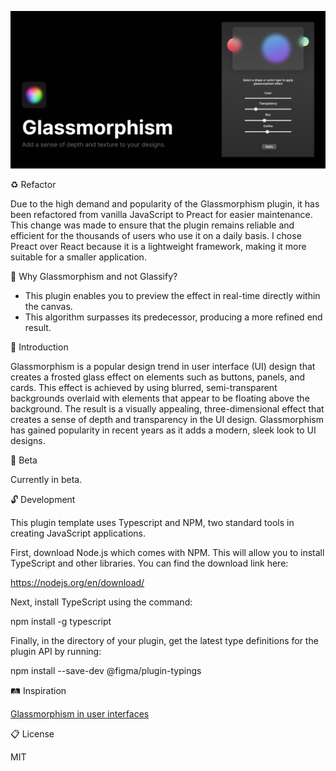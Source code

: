 ![alt text](https://github.com/Liam-hi/figma-glassmorphism/blob/master/media/cover-large.png?raw=true)

:recycle: Refactor

Due to the high demand and popularity of the Glassmorphism plugin, it has been refactored from vanilla JavaScript to Preact for easier maintenance. This change was made to ensure that the plugin remains reliable and efficient for the thousands of users who use it on a daily basis. I chose Preact over React because it is a lightweight framework, making it more suitable for a smaller application. 

:speech_balloon: Why Glassmorphism and not Glassify?

- This plugin enables you to preview the effect in real-time directly within the canvas.
- This algorithm surpasses its predecessor, producing a more refined end result.

:dizzy: Introduction

Glassmorphism is a popular design trend in user interface (UI) design that creates a frosted glass effect on elements such as buttons, panels, and cards. This effect is achieved by using blurred, semi-transparent backgrounds overlaid with elements that appear to be floating above the background. The result is a visually appealing, three-dimensional effect that creates a sense of depth and transparency in the UI design. Glassmorphism has gained popularity in recent years as it adds a modern, sleek look to UI designs.

:construction: Beta

Currently in beta.

:unlock: Development

This plugin template uses Typescript and NPM, two standard tools in creating JavaScript applications.

First, download Node.js which comes with NPM. This will allow you to install TypeScript and other
libraries. You can find the download link here:

  https://nodejs.org/en/download/

Next, install TypeScript using the command:

  npm install -g typescript

Finally, in the directory of your plugin, get the latest type definitions for the plugin API by running:

  npm install --save-dev @figma/plugin-typings
  
 
:railway_track: Inspiration

[Glassmorphism in user interfaces](https://uxdesign.cc/glassmorphism-in-user-interfaces-1f39bb1308c9)

:clipboard: License

MIT

